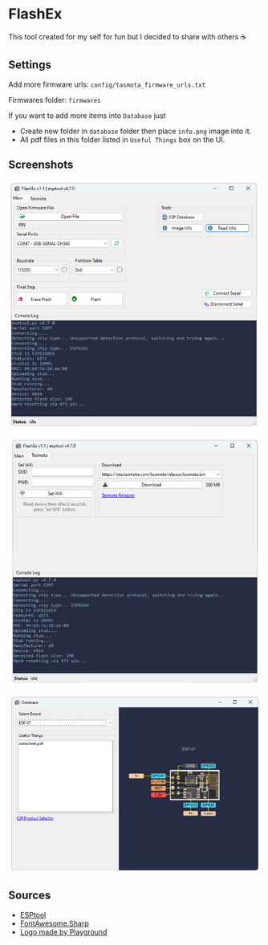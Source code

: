# FlashEx

This tool created for my self for fun but I decided to share with others :coffee:

## Settings
Add more firmware urls: `config/tasmota_firmware_urls.txt`

Firmwares folder: `firmwares`

If you want to add more items into `Database` just
- Create new folder in `database` folder then place `info.png` image into it.
- All pdf files in this folder listed in `Useful Things` box on the UI.


## Screenshots

<p align="center">
    <img src=./ProjectImages/MainPage.png>    
</p>

<p align="center">
    <img src=./ProjectImages/TasmotaPage.png>    
</p>

<p align="center">
    <img src=./ProjectImages/DatabasePage.png>    
</p>

## Sources
- [ESPtool](https://github.com/espressif/esptool)
- [FontAwesome.Sharp](https://github.com/awesome-inc/FontAwesome.Sharp)
- [Logo made by Playground](https://playground.com/)
